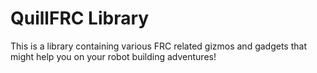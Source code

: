 # QuillFRC Library
This is a library containing various FRC related gizmos and gadgets 
that might help you on your robot building adventures!